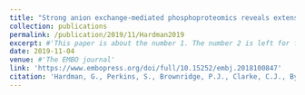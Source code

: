 ```yaml
---
title: "Strong anion exchange‐mediated phosphoproteomics reveals extensive human non‐canonical phosphorylation"
collection: publications
permalink: /publication/2019/11/Hardman2019
excerpt: #'This paper is about the number 1. The number 2 is left for future work.'
date: 2019-11-04
venue: #'The EMBO journal'
link: 'https://www.embopress.org/doi/full/10.15252/embj.2018100847'
citation: 'Hardman, G., Perkins, S., Brownridge, P.J., Clarke, C.J., Byrne, D.P., Campbell, A.E., Kalyuzhnyy, A., <b>Myall, A.</b>, Eyers, P.A., Jones, A.R. and Eyers, C.E., 2019. <i>Strong anion exchange‐mediated phosphoproteomics reveals extensive human non‐canonical phosphorylation.</i> The EMBO journal, 38(21), p.e100847.'
---
```


